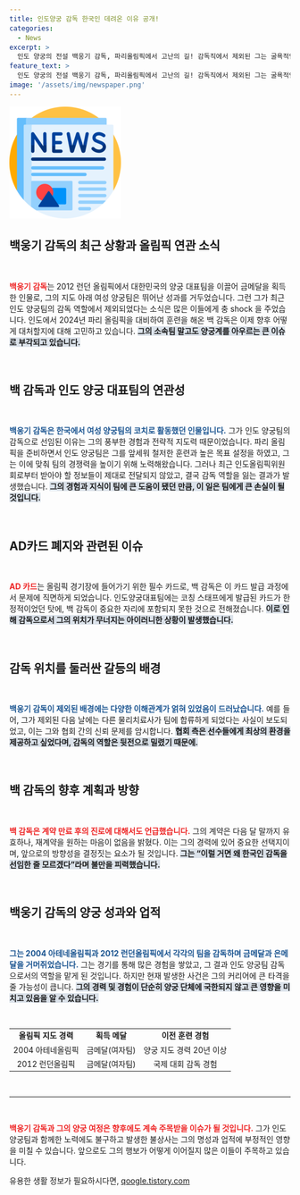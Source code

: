 ```yaml
---
title: 인도양궁 감독 한국인 데려온 이유 공개!
categories:
  - News
excerpt: >
  인도 양궁의 전설 백웅기 감독, 파리올림픽에서 고난의 길! 감독직에서 제외된 그는 굴욕적인 상황에 분노하며, 대한 고찰을 던진다. 과연 그 뒤에는 어떤 비밀이 숨어있을까? 클릭하여 전말을 확인하세요!
feature_text: >
  인도 양궁의 전설 백웅기 감독, 파리올림픽에서 고난의 길! 감독직에서 제외된 그는 굴욕적인 상황에 분노하며, 대한 고찰을 던진다. 과연 그 뒤에는 어떤 비밀이 숨어있을까? 클릭하여 전말을 확인하세요!
image: '/assets/img/newspaper.png'
---
```


<p><img src="/assets/img/newspaper.png" alt="kimp 속보" /></p>

<h2 data-ke-size="size26">백웅기 감독의 최근 상황과 올림픽 연관 소식</h2>

<p data-ke-size="size16">&nbsp;</p>

<p><b><span style="color: #ee2323;">백웅기 감독</span></b>는 2012 런던 올림픽에서 대한민국의 양궁 대표팀을 이끌어 금메달을 획득한 인물로, 그의 지도 아래 여성 양궁팀은 뛰어난 성과를 거두었습니다. 그런 그가 최근 인도 양궁팀의 감독 역할에서 제외되었다는 소식은 많은 이들에게 충 shock 을 주었습니다. 인도에서 2024년 파리 올림픽을 대비하여 훈련을 해온 백 감독은 이제 향후 어떻게 대처할지에 대해 고민하고 있습니다. <b><span style="background-color: #21538527;">그의 소속팀 말고도 양궁계를 아우르는 큰 이슈로 부각되고 있습니다.</span></b></p>

<p data-ke-size="size16">&nbsp;</p>

<h2 data-ke-size="size26">백 감독과 인도 양궁 대표팀의 연관성</h2>

<p data-ke-size="size16">&nbsp;</p>

<p><b><span style="color: #1a5490;">백웅기 감독은 한국에서 여성 양궁팀의 코치로 활동했던 인물입니다.</span></b> 그가 인도 양궁팀의 감독으로 선임된 이유는 그의 풍부한 경험과 전략적 지도력 때문이었습니다. 파리 올림픽을 준비하면서 인도 양궁팀은 그를 앞세워 철저한 훈련과 높은 목표 설정을 하였고, 그는 이에 맞춰 팀의 경쟁력을 높이기 위해 노력해왔습니다. 그러나 최근 인도올림픽위원회로부터 받아야 할 정보들이 제대로 전달되지 않았고, 결국 감독 역할을 잃는 결과가 발생했습니다. <b><span style="background-color: #21538527;">그의 경험과 지식이 팀에 큰 도움이 됐던 만큼, 이 일은 팀에게 큰 손실이 될 것입니다.</span></b></p>

<p data-ke-size="size16">&nbsp;</p>

<h2 data-ke-size="size26">AD카드 폐지와 관련된 이슈</h2>

<p data-ke-size="size16">&nbsp;</p>

<p><b><span style="color: #ee2323;">AD 카드</span></b>는 올림픽 경기장에 들어가기 위한 필수 카드로, 백 감독은 이 카드 발급 과정에서 문제에 직면하게 되었습니다. 인도양궁대표팀에는 코칭 스태프에게 발급된 카드가 한정적이었던 탓에, 백 감독이 중요한 자리에 포함되지 못한 것으로 전해졌습니다. <b><span style="background-color: #21538527;">이로 인해 감독으로서 그의 위치가 무너지는 아이러니한 상황이 발생했습니다.</span></b></p>

<p data-ke-size="size16">&nbsp;</p>

<h2 data-ke-size="size26">감독 위치를 둘러싼 갈등의 배경</h2>

<p data-ke-size="size16">&nbsp;</p>

<p><b><span style="color: #1a5490;">백웅기 감독이 제외된 배경에는 다양한 이해관계가 얽혀 있었음이 드러났습니다.</span></b> 예를 들어, 그가 제외된 다음 날에는 다른 물리치료사가 팀에 합류하게 되었다는 사실이 보도되었고, 이는 그와 협회 간의 신뢰 문제를 암시합니다. <b><span style="background-color: #21538527;">협회 측은 선수들에게 최상의 환경을 제공하고 싶었다며, 감독의 역할은 뒷전으로 밀렸기 때문에.</span></b></p>

<p data-ke-size="size16">&nbsp;</p>

<h2 data-ke-size="size26">백 감독의 향후 계획과 방향</h2>

<p data-ke-size="size16">&nbsp;</p>

<p><b><span style="color: #ee2323;">백 감독은 계약 만료 후의 진로에 대해서도 언급했습니다.</span></b> 그의 계약은 다음 달 말까지 유효하나, 재계약을 원하는 마음이 없음을 밝혔다. 이는 그의 경력에 있어 중요한 선택지이며, 앞으로의 방향성을 결정짓는 요소가 될 것입니다. <b><span style="background-color: #21538527;">그는 “이럴 거면 왜 한국인 감독을 선임한 줄 모르겠다”라며 불만을 피력했습니다.</span></b></p>

<p data-ke-size="size16">&nbsp;</p>

<h2 data-ke-size="size26">백웅기 감독의 양궁 성과와 업적</h2>

<p data-ke-size="size16">&nbsp;</p>

<p><b><span style="color: #1a5490;">그는 2004 아테네올림픽과 2012 런던올림픽에서 각각의 팀을 감독하며 금메달과 은메달을 거머쥐었습니다.</span></b> 그는 경기를 통해 많은 경험을 쌓았고, 그 결과 인도 양궁팀 감독으로서의 역할을 맡게 된 것입니다. 하지만 현재 발생한 사건은 그의 커리어에 큰 타격을 줄 가능성이 큽니다. <b><span style="background-color: #21538527;">그의 경력 및 경험이 단순히 양궁 단체에 국한되지 않고 큰 영향을 미치고 있음을 알 수 있습니다.</span></b></p>

<p data-ke-size="size16">&nbsp;</p>

<table style="border-collapse: collapse; width: 100%;">
<tr>
<td style="text-align: center; height: 17px;"><b>올림픽 지도 경력</b></td>
<td style="text-align: center; height: 17px;"><b>획득 메달</b></td>
<td style="text-align: center; height: 17px;"><b>이전 훈련 경험</b></td>
</tr>
<tr>
<td style="text-align: center; height: 17px;">2004 아테네올림픽</td>
<td style="text-align: center; height: 17px;">금메달(여자팀)</td>
<td style="text-align: center; height: 17px;">양궁 지도 경력 20년 이상</td>
</tr>
<tr>
<td style="text-align: center; height: 17px;">2012 런던올림픽</td>
<td style="text-align: center; height: 17px;">금메달(여자팀)</td>
<td style="text-align: center; height: 17px;">국제 대회 감독 경험</td>
</tr>
</table>

<p data-ke-size="size16">&nbsp;</p>

<hr>

<p data-ke-size="size16">&nbsp;</p> 

<p><b><span style="color: #ee2323;">백웅기 감독과 그의 양궁 여정은 향후에도 계속 주목받을 이슈가 될 것입니다.</span></b> 그가 인도 양궁팀과 함께한 노력에도 불구하고 발생한 불상사는 그의 명성과 업적에 부정적인 영향을 미칠 수 있습니다. 앞으로도 그의 행보가 어떻게 이어질지 많은 이들이 주목하고 있습니다.</p>
유용한 생활 정보가 필요하시다면, <a href="https://qoogle.tistory.com" rel="dofollow">qoogle.tistory.com</a>


